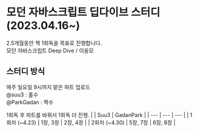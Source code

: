 # 모던 자바스크립트 딥다이브 스터디 (2023.04.16~)

2.5개월동안 책 1회독을 목표로 진행합니다.  
모던 자바스크립트 Deep Dive / 이웅모

## 스터디 방식
매주 일요일 9시까지 맡은 파트 업로드  
@suu3 : 홀수  
@ParkGadan : 짝수  

1회독 후 파트를 바꿔서 1회독 더 진행.
|  | Suu3 | GadanPark |
| --- | --- | --- |
| 1회차 (~4.23) | 1장, 3장 | 2장, 4장 |
| 2회차 (~4.30) | 5장, 7장 | 6장, 8장 |
